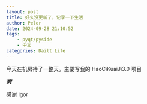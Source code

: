 ```yaml
---
layout: post
title: 好久没更新了，记录一下生活
author: Peler
date: 2024-09-28 21:10:52
tags:
    - pyqt/pyside
    - 中文
categories: Dailt Life
---
```


今天在机房待了一整天。主要写我的 HaoCiKuaiJi3.0 项目

***爽***

感谢 Igor